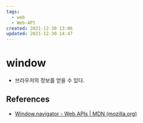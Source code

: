 ```yaml
---
tags:
  - web
  - Web-API
created: 2021-12-30 13:06
updated: 2021-12-30 14:47
---
```


# window

- 브라우저의 정보를 얻을 수 있다.

## References

- [Window.navigator - Web APIs | MDN (mozilla.org)](https://developer.mozilla.org/en-US/docs/Web/API/Window/navigator#example_1_browser_detect_and_return_a_string)
